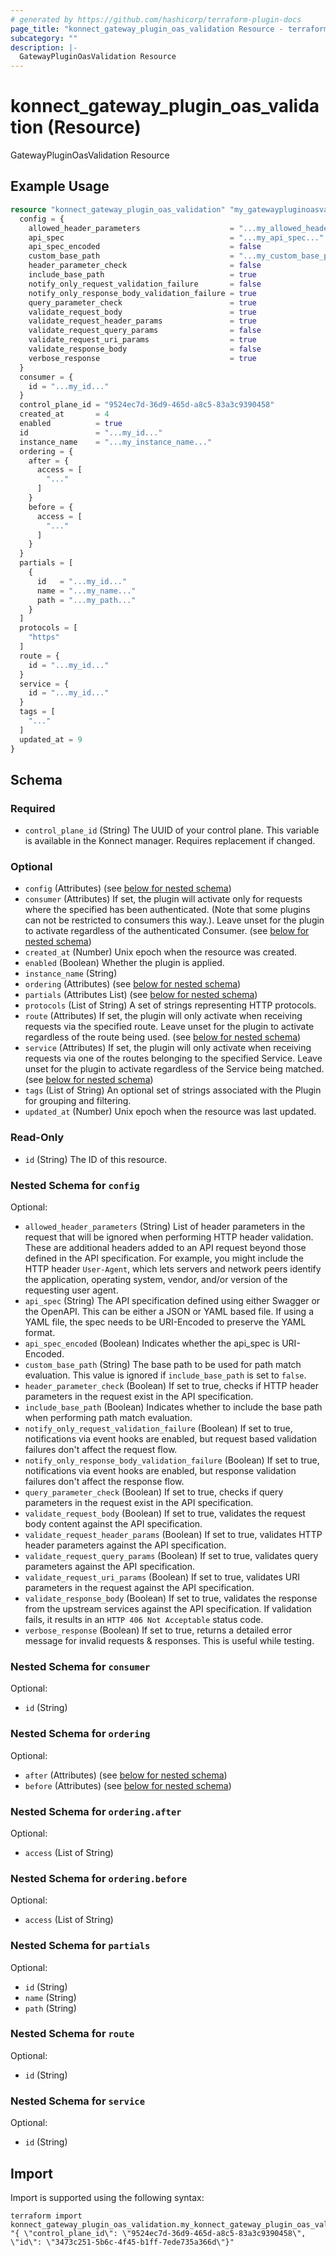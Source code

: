```yaml
---
# generated by https://github.com/hashicorp/terraform-plugin-docs
page_title: "konnect_gateway_plugin_oas_validation Resource - terraform-provider-konnect"
subcategory: ""
description: |-
  GatewayPluginOasValidation Resource
---
```


# konnect_gateway_plugin_oas_validation (Resource)

GatewayPluginOasValidation Resource

## Example Usage

```terraform
resource "konnect_gateway_plugin_oas_validation" "my_gatewaypluginoasvalidation" {
  config = {
    allowed_header_parameters                    = "...my_allowed_header_parameters..."
    api_spec                                     = "...my_api_spec..."
    api_spec_encoded                             = false
    custom_base_path                             = "...my_custom_base_path..."
    header_parameter_check                       = false
    include_base_path                            = true
    notify_only_request_validation_failure       = false
    notify_only_response_body_validation_failure = true
    query_parameter_check                        = true
    validate_request_body                        = true
    validate_request_header_params               = true
    validate_request_query_params                = false
    validate_request_uri_params                  = true
    validate_response_body                       = false
    verbose_response                             = true
  }
  consumer = {
    id = "...my_id..."
  }
  control_plane_id = "9524ec7d-36d9-465d-a8c5-83a3c9390458"
  created_at       = 4
  enabled          = true
  id               = "...my_id..."
  instance_name    = "...my_instance_name..."
  ordering = {
    after = {
      access = [
        "..."
      ]
    }
    before = {
      access = [
        "..."
      ]
    }
  }
  partials = [
    {
      id   = "...my_id..."
      name = "...my_name..."
      path = "...my_path..."
    }
  ]
  protocols = [
    "https"
  ]
  route = {
    id = "...my_id..."
  }
  service = {
    id = "...my_id..."
  }
  tags = [
    "..."
  ]
  updated_at = 9
}
```

<!-- schema generated by tfplugindocs -->
## Schema

### Required

- `control_plane_id` (String) The UUID of your control plane. This variable is available in the Konnect manager. Requires replacement if changed.

### Optional

- `config` (Attributes) (see [below for nested schema](#nestedatt--config))
- `consumer` (Attributes) If set, the plugin will activate only for requests where the specified has been authenticated. (Note that some plugins can not be restricted to consumers this way.). Leave unset for the plugin to activate regardless of the authenticated Consumer. (see [below for nested schema](#nestedatt--consumer))
- `created_at` (Number) Unix epoch when the resource was created.
- `enabled` (Boolean) Whether the plugin is applied.
- `instance_name` (String)
- `ordering` (Attributes) (see [below for nested schema](#nestedatt--ordering))
- `partials` (Attributes List) (see [below for nested schema](#nestedatt--partials))
- `protocols` (List of String) A set of strings representing HTTP protocols.
- `route` (Attributes) If set, the plugin will only activate when receiving requests via the specified route. Leave unset for the plugin to activate regardless of the route being used. (see [below for nested schema](#nestedatt--route))
- `service` (Attributes) If set, the plugin will only activate when receiving requests via one of the routes belonging to the specified Service. Leave unset for the plugin to activate regardless of the Service being matched. (see [below for nested schema](#nestedatt--service))
- `tags` (List of String) An optional set of strings associated with the Plugin for grouping and filtering.
- `updated_at` (Number) Unix epoch when the resource was last updated.

### Read-Only

- `id` (String) The ID of this resource.

<a id="nestedatt--config"></a>
### Nested Schema for `config`

Optional:

- `allowed_header_parameters` (String) List of header parameters in the request that will be ignored when performing HTTP header validation. These are additional headers added to an API request beyond those defined in the API specification.  For example, you might include the HTTP header `User-Agent`, which lets servers and network peers identify the application, operating system, vendor, and/or version of the requesting user agent.
- `api_spec` (String) The API specification defined using either Swagger or the OpenAPI. This can be either a JSON or YAML based file. If using a YAML file, the spec needs to be URI-Encoded to preserve the YAML format.
- `api_spec_encoded` (Boolean) Indicates whether the api_spec is URI-Encoded.
- `custom_base_path` (String) The base path to be used for path match evaluation. This value is ignored if `include_base_path` is set to `false`.
- `header_parameter_check` (Boolean) If set to true, checks if HTTP header parameters in the request exist in the API specification.
- `include_base_path` (Boolean) Indicates whether to include the base path when performing path match evaluation.
- `notify_only_request_validation_failure` (Boolean) If set to true, notifications via event hooks are enabled, but request based validation failures don't affect the request flow.
- `notify_only_response_body_validation_failure` (Boolean) If set to true, notifications via event hooks are enabled, but response validation failures don't affect the response flow.
- `query_parameter_check` (Boolean) If set to true, checks if query parameters in the request exist in the API specification.
- `validate_request_body` (Boolean) If set to true, validates the request body content against the API specification.
- `validate_request_header_params` (Boolean) If set to true, validates HTTP header parameters against the API specification.
- `validate_request_query_params` (Boolean) If set to true, validates query parameters against the API specification.
- `validate_request_uri_params` (Boolean) If set to true, validates URI parameters in the request against the API specification.
- `validate_response_body` (Boolean) If set to true, validates the response from the upstream services against the API specification. If validation fails, it results in an `HTTP 406 Not Acceptable` status code.
- `verbose_response` (Boolean) If set to true, returns a detailed error message for invalid requests & responses. This is useful while testing.


<a id="nestedatt--consumer"></a>
### Nested Schema for `consumer`

Optional:

- `id` (String)


<a id="nestedatt--ordering"></a>
### Nested Schema for `ordering`

Optional:

- `after` (Attributes) (see [below for nested schema](#nestedatt--ordering--after))
- `before` (Attributes) (see [below for nested schema](#nestedatt--ordering--before))

<a id="nestedatt--ordering--after"></a>
### Nested Schema for `ordering.after`

Optional:

- `access` (List of String)


<a id="nestedatt--ordering--before"></a>
### Nested Schema for `ordering.before`

Optional:

- `access` (List of String)



<a id="nestedatt--partials"></a>
### Nested Schema for `partials`

Optional:

- `id` (String)
- `name` (String)
- `path` (String)


<a id="nestedatt--route"></a>
### Nested Schema for `route`

Optional:

- `id` (String)


<a id="nestedatt--service"></a>
### Nested Schema for `service`

Optional:

- `id` (String)

## Import

Import is supported using the following syntax:

```shell
terraform import konnect_gateway_plugin_oas_validation.my_konnect_gateway_plugin_oas_validation "{ \"control_plane_id\": \"9524ec7d-36d9-465d-a8c5-83a3c9390458\",  \"id\": \"3473c251-5b6c-4f45-b1ff-7ede735a366d\"}"
```
